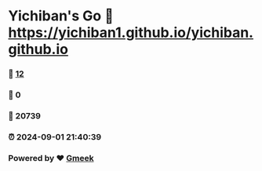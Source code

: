 # Yichiban's Go :link: https://yichiban1.github.io/yichiban.github.io 
### :page_facing_up: [12](https://yichiban1.github.io/yichiban.github.io/tag.html) 
### :speech_balloon: 0 
### :hibiscus: 20739 
### :alarm_clock: 2024-09-01 21:40:39 
### Powered by :heart: [Gmeek](https://github.com/Meekdai/Gmeek)
